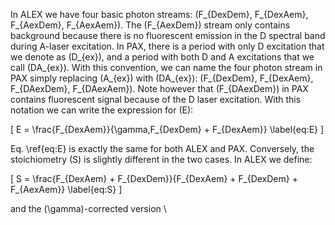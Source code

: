 In ALEX we have four basic photon streams: 
\(F_{DexDem}, F_{DexAem}, F_{AexDem}, F_{AexAem}\).
The \(F_{AexDem}\) stream only contains background 
because there is no fluorescent emission in the D
spectral band during A-laser excitation.
In PAX, there is a period with only D excitation
that we denote as \(D_{ex}\), and a period with both D and A
excitations that we call \(DA_{ex}\).
With this convention, we can name the four photon stream in PAX
simply replacing \(A_{ex}\) with \(DA_{ex}\):
\(F_{DexDem}, F_{DexAem}, F_{DAexDem}, F_{DAexAem}\).
Note however that \(F_{DAexDem}\) in PAX contains
fluorescent signal because of the D laser excitation.
With this notation we can write the expression for 
\(E\):

\[
E = \frac{F_{DexAem}}{\gamma\,F_{DexDem} + F_{DexAem}}
\label{eq:E}
\]

Eq. \ref{eq:E} is exactly the same for both ALEX and PAX.
Conversely, the stoichiometry \(S\) is slightly different
in the two cases. In ALEX we define:

\[
S = \frac{F_{DexAem} + F_{DexDem}}{F_{DexAem} + F_{DexDem} + F_{AexAem}}
\label{eq:S}
\]

and the \(\gamma\)-corrected version \
